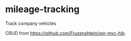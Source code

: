 mileage-tracking
================

Track company vehicles

CRUD from https://github.com/Fruzenshtein/spr-mvc-hib.
